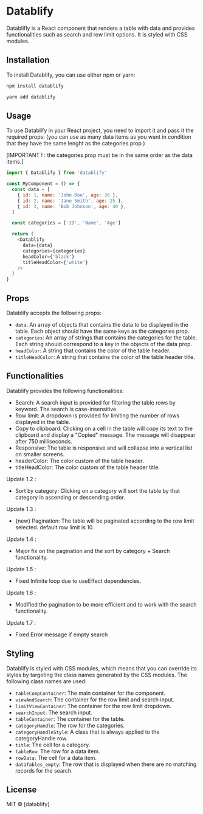 # Datablify

Datablifly is a React component that renders a table with data and provides functionalities such as search and row limit options. It is styled with CSS modules.

## Installation

To install Datablify, you can use either npm or yarn:

```bash
npm install datablify
```

```bash
yarn add datablify
```

## Usage

To use Datablify in your React project, you need to import it and pass it the required props:
(you can use as many data items as you want in condition that they have the same lenght as the categories prop )

[IMPORTANT ! : the categories prop must be in the same order as the data items.]

```javascript
import { Datablify } from 'datablify'

const MyComponent = () => {
  const data = [
    { id: 1, name: 'John Doe', age: 30 },
    { id: 2, name: 'Jane Smith', age: 25 },
    { id: 3, name: 'Bob Johnson', age: 40 },
  ]

  const categories = ['ID', 'Name', 'Age']

  return (
    <Datablify
      data={data}
      categories={categories}
      headColor={'black'}
      titleHeadColor={'white'}
    />
  )
}
```

## Props

Datablify accepts the following props:

- `data`: An array of objects that contains the data to be displayed in the table. Each object should have the same keys as the categories prop.
- `categories`: An array of strings that contains the categories for the table. Each string should correspond to a key in the objects of the data prop.
- `headColor`: A string that contains the color of the table header. 
- `titleHeadColor`: A string that contains the color of the table header title. 

## Functionalities

Datablify provides the following functionalities:

- Search: A search input is provided for filtering the table rows by keyword. The search is case-insensitive.
- Row limit: A dropdown is provided for limiting the number of rows displayed in the table.
- Copy to clipboard: Clicking on a cell in the table will copy its text to the clipboard and display a "Copied" message. The message will disappear after 750 milliseconds.
- Responsive: The table is responsive and will collapse into a vertical list on smaller screens.
- headerColor: The color custom of the table header.
- titleHeadColor: The color custom of the table header title.

Update 1.2 : 
- Sort by category: Clicking on a category will sort the table by that category in ascending or descending order.

Update 1.3 :
- {new} Pagination: The table will be paginated according to the row limit selected. default row limit is 10.

Update 1.4 : 
- Major fix on the pagination and the sort by category + Search functionality. 

Update 1.5 : 
- Fixed Infinite loop due to useEffect dependencies.

Update 1.6 :
- Modified the pagination to be more efficient and to work with the search functionality.

Update 1.7 :
- Fixed Error message if empty search

## Styling

Datablify is styled with CSS modules, which means that you can override its styles by targeting the class names generated by the CSS modules. The following class names are used:

- `tableCompContainer`: The main container for the component.
- `viewAndSearch`: The container for the row limit and search input.
- `limitViewContainer`: The container for the row limit dropdown.
- `searchInput`: The search input.
- `tableContainer`: The container for the table.
- `categoryHandle`: The row for the categories.
- `categoryHandleStyle`: A class that is always applied to the categoryHandle row.
- `title`: The cell for a category.
- `tableRow`: The row for a data item.
- `rowData`: The cell for a data item.
- `dataTables_empty`: The row that is displayed when there are no matching records for the search.

## License

MIT © [datablify]
